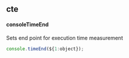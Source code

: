 ## cte
#### consoleTimeEnd
Sets end point for execution time measurement
```js
console.timeEnd(${1:object});
```